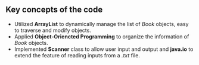 ## Key concepts of the code
- Utilized **ArrayList** to dynamically manage the list of *Book* objects, easy to traverse and modify objects.
- Applied **Object-Oriencted Programming** to organize the information of *Book* objects.
- Implemented **Scanner** class to allow user input and output and **java.io** to extend the feature of reading inputs from a *.txt* file.
